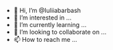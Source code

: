 - 👋 Hi, I’m @Iuliiabarbash
- 👀 I’m interested in ...
- 🌱 I’m currently learning ...
- 💞️ I’m looking to collaborate on ...
- 📫 How to reach me ...

<!---
Iuliiabarbash/Iuliiabarbash is a ✨ special ✨ repository because its `README.md` (this file) appears on your GitHub profile.
You can click the Preview link to take a look at your changes.
--->
